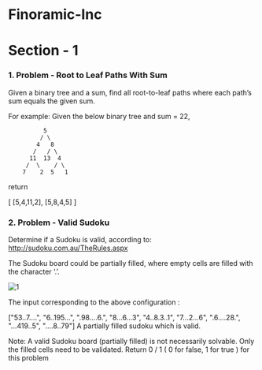 # Finoramic-Inc

<h1> Section - 1</h1>
<h3>1. Problem - Root to Leaf Paths With Sum</h3>

Given a binary tree and a sum, find all root-to-leaf paths where each path’s sum equals the given sum.

For example:
Given the below binary tree and sum = 22,

              5
             / \
            4   8
           /   / \
          11  13  4
         /  \    / \
        7    2  5   1
return

[
   [5,4,11,2],
   [5,8,4,5]
]

<h3>2. Problem - Valid Sudoku</h3>

Determine if a Sudoku is valid, according to: http://sudoku.com.au/TheRules.aspx

The Sudoku board could be partially filled, where empty cells are filled with the character ‘.’.

![1](https://user-images.githubusercontent.com/25483197/39643524-a7294e5a-4ff2-11e8-9568-448c6b362bf9.JPG)


The input corresponding to the above configuration :

["53..7....", "6..195...", ".98....6.", "8...6...3", "4..8.3..1", "7...2...6", ".6....28.", "...419..5", "....8..79"]
A partially filled sudoku which is valid.

 Note:
A valid Sudoku board (partially filled) is not necessarily solvable. Only the filled cells need to be validated.
Return 0 / 1 ( 0 for false, 1 for true ) for this problem
